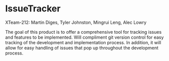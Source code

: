 # IssueTracker

XTeam-212: Martin Diges, Tyler Johnston, Mingrui Leng, Alec Lowry

The goal of this product is to offer a comprehensive tool for tracking issues and
features to be implemented. Will compliment git version control for easy tracking of the development and implementation process. In addition, it will allow for easy handling of issues that pop up throughout the development process.

